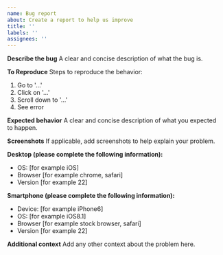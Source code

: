 ```yaml
---
name: Bug report
about: Create a report to help us improve
title: ''
labels: ''
assignees: ''
---
```


**Describe the bug**
A clear and concise description of what the bug is.

**To Reproduce**
Steps to reproduce the behavior:

1. Go to '…'
2. Click on '…'
3. Scroll down to '…'
4. See error

**Expected behavior**
A clear and concise description of what you expected to happen.

**Screenshots**
If applicable, add screenshots to help explain your problem.

**Desktop (please complete the following information):**

- OS: [for example iOS]
- Browser [for example chrome, safari]
- Version [for example 22]

**Smartphone (please complete the following information):**

- Device: [for example iPhone6]
- OS: [for example iOS8.1]
- Browser [for example stock browser, safari]
- Version [for example 22]

**Additional context**
Add any other context about the problem here.
